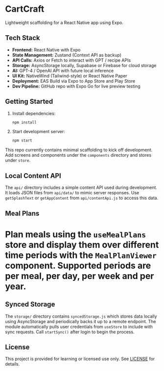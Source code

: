 # CartCraft

Lightweight scaffolding for a React Native app using Expo.

## Tech Stack

- **Frontend:** React Native with Expo
- **State Management:** Zustand (Context API as backup)
- **API Calls:** Axios or Fetch to interact with GPT / recipe APIs
- **Storage:** AsyncStorage locally, Supabase or Firebase for cloud storage
- **AI:** GPT-4 / OpenAI API with future local inference
- **UI Kit:** NativeWind (Tailwind-style) or React Native Paper
- **Deployment:** EAS Build via Expo to App Store and Play Store
- **Dev Pipeline:** GitHub repo with Expo Go for live preview testing

## Getting Started

1. Install dependencies:
   ```bash
   npm install
   ```
2. Start development server:
   ```bash
   npm start
   ```

This repo currently contains minimal scaffolding to kick off development. Add screens and components under the `components` directory and stores under `store`.

## Local Content API

The `api/` directory includes a simple content API used during development. It loads JSON files from `api/data/` to mimic server responses. Use `getSplashText` or `getAppContent` from `api/contentApi.js` to access this data.

## Meal Plans

Plan meals using the `useMealPlans` store and display them over different time
periods with the `MealPlanViewer` component. Supported periods are per meal, per
day, per week and per year.
=======
## Synced Storage

The `storage/` directory contains `syncedStorage.js` which stores data locally using AsyncStorage and periodically backs it up to a remote endpoint. The module automatically pulls user credentials from `useStore` to include with sync requests. Call `startSync()` after login to begin the process.

## License

This project is provided for learning or licensed use only. See [LICENSE](LICENSE) for details.

